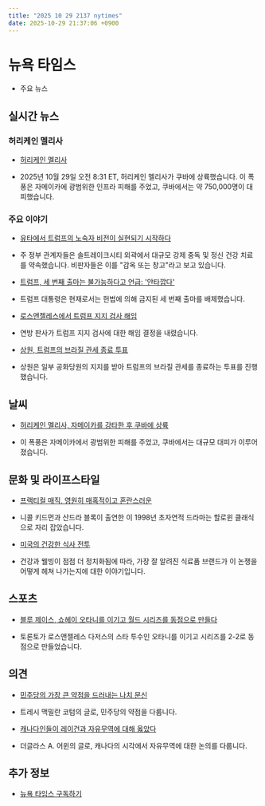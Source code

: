 ```yaml
---
title: "2025 10 29 2137 nytimes"
date: 2025-10-29 21:37:06 +0900
---
```


# 뉴욕 타임스
- 주요 뉴스

## 실시간 뉴스

### 허리케인 멜리사
- [허리케인 멜리사](https://www.nytimes.com/live/2025/10/29/weather/hurricane-melissa-cuba-jamaica)

- 2025년 10월 29일 오전 8:31 ET, 허리케인 멜리사가 쿠바에 상륙했습니다. 이 폭풍은 자메이카에 광범위한 인프라 피해를 주었고, 쿠바에서는 약 750,000명이 대피했습니다.
### 주요 이야기
- [유타에서 트럼프의 노숙자 비전이 실현되기 시작하다](https://www.nytimes.com/2025/10/29/us/politics/utah-trump-homeless-campus.html)

- 주 정부 관계자들은 솔트레이크시티 외곽에서 대규모 강제 중독 및 정신 건강 치료를 약속했습니다. 비판자들은 이를 "감옥 또는 창고"라고 보고 있습니다.
- [트럼프, 세 번째 출마는 불가능하다고 언급: '안타깝다'](https://www.nytimes.com/2025/10/29/us/politics/third-term-limit.html)
- 트럼프 대통령은 현재로서는 헌법에 의해 금지된 세 번째 출마를 배제했습니다.
- [로스앤젤레스에서 트럼프 지지 검사 해임](https://www.nytimes.com/2025/10/28/us/us-attorney-bill-essayli-los-angeles-ruling.html)
- 연방 판사가 트럼프 지지 검사에 대한 해임 결정을 내렸습니다.
- [상원, 트럼프의 브라질 관세 종료 투표](https://www.nytimes.com/2025/10/28/us/politics/senate-vote-trump-brazil-tariffs.html)
- 상원은 일부 공화당원의 지지를 받아 트럼프의 브라질 관세를 종료하는 투표를 진행했습니다.
## 날씨
- [허리케인 멜리사, 자메이카를 강타한 후 쿠바에 상륙](https://www.nytimes.com/live/2025/10/29/weather/hurricane-melissa-cuba-jamaica)

- 이 폭풍은 자메이카에서 광범위한 피해를 주었고, 쿠바에서는 대규모 대피가 이루어졌습니다.
## 문화 및 라이프스타일
- [프랙티컬 매직, 영원히 매혹적이고 혼란스러운](https://www.nytimes.com/2025/10/29/movies/practical-magic-halloween-kidman-bullock.html)

- 니콜 키드먼과 산드라 블록이 출연한 이 1998년 초자연적 드라마는 할로윈 클래식으로 자리 잡았습니다.
- [미국의 건강한 식사 전투](https://www.nytimes.com/2025/10/29/dining/whole-foods.html)
- 건강과 웰빙이 점점 더 정치화됨에 따라, 가장 잘 알려진 식료품 브랜드가 이 논쟁을 어떻게 헤쳐 나가는지에 대한 이야기입니다.
## 스포츠
- [블루 제이스, 쇼헤이 오타니를 이기고 월드 시리즈를 동점으로 만들다](https://www.nytimes.com/athletic/6758902/2025/10/28/dodgers-blue-jays-world-series-game-4-results-takeaways-mlb/)

- 토론토가 로스앤젤레스 다저스의 스타 투수인 오타니를 이기고 시리즈를 2-2로 동점으로 만들었습니다.
## 의견
- [민주당의 가장 큰 약점을 드러내는 나치 문신](https://www.nytimes.com/2025/10/29/opinion/nazi-tattoo-graham-platner-democrats.html)

- 트레시 맥밀란 코텀의 글로, 민주당의 약점을 다룹니다.
- [캐나다인들이 레이건과 자유무역에 대해 옳았다](https://www.nytimes.com/2025/10/29/opinion/trump-reagan-tariffs-canada.html)
- 더글라스 A. 어윈의 글로, 캐나다의 시각에서 자유무역에 대한 논의를 다룹니다.
## 추가 정보
- [뉴욕 타임스 구독하기](https://www.nytimes.com/subscription?campaignId=37WXW)